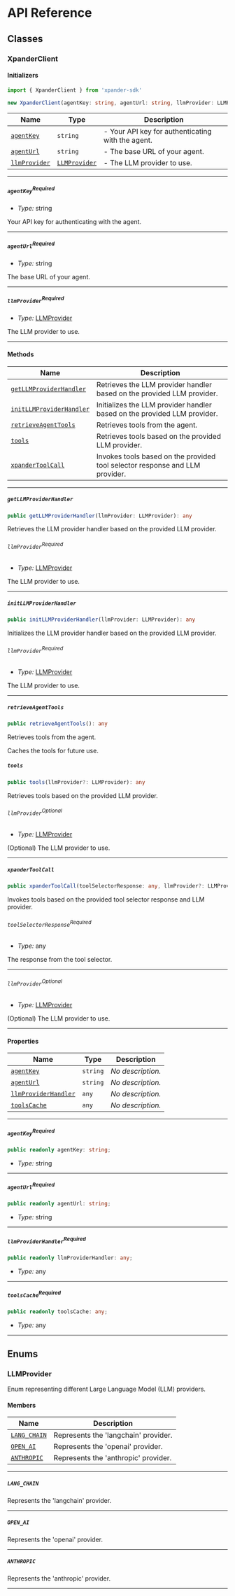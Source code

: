 # API Reference <a name="API Reference" id="api-reference"></a>



## Classes <a name="Classes" id="Classes"></a>

### XpanderClient <a name="XpanderClient" id="xpander-sdk.XpanderClient"></a>

#### Initializers <a name="Initializers" id="xpander-sdk.XpanderClient.Initializer"></a>

```typescript
import { XpanderClient } from 'xpander-sdk'

new XpanderClient(agentKey: string, agentUrl: string, llmProvider: LLMProvider)
```

| **Name** | **Type** | **Description** |
| --- | --- | --- |
| <code><a href="#xpander-sdk.XpanderClient.Initializer.parameter.agentKey">agentKey</a></code> | <code>string</code> | - Your API key for authenticating with the agent. |
| <code><a href="#xpander-sdk.XpanderClient.Initializer.parameter.agentUrl">agentUrl</a></code> | <code>string</code> | - The base URL of your agent. |
| <code><a href="#xpander-sdk.XpanderClient.Initializer.parameter.llmProvider">llmProvider</a></code> | <code><a href="#xpander-sdk.LLMProvider">LLMProvider</a></code> | - The LLM provider to use. |

---

##### `agentKey`<sup>Required</sup> <a name="agentKey" id="xpander-sdk.XpanderClient.Initializer.parameter.agentKey"></a>

- *Type:* string

Your API key for authenticating with the agent.

---

##### `agentUrl`<sup>Required</sup> <a name="agentUrl" id="xpander-sdk.XpanderClient.Initializer.parameter.agentUrl"></a>

- *Type:* string

The base URL of your agent.

---

##### `llmProvider`<sup>Required</sup> <a name="llmProvider" id="xpander-sdk.XpanderClient.Initializer.parameter.llmProvider"></a>

- *Type:* <a href="#xpander-sdk.LLMProvider">LLMProvider</a>

The LLM provider to use.

---

#### Methods <a name="Methods" id="Methods"></a>

| **Name** | **Description** |
| --- | --- |
| <code><a href="#xpander-sdk.XpanderClient.getLLMProviderHandler">getLLMProviderHandler</a></code> | Retrieves the LLM provider handler based on the provided LLM provider. |
| <code><a href="#xpander-sdk.XpanderClient.initLLMProviderHandler">initLLMProviderHandler</a></code> | Initializes the LLM provider handler based on the provided LLM provider. |
| <code><a href="#xpander-sdk.XpanderClient.retrieveAgentTools">retrieveAgentTools</a></code> | Retrieves tools from the agent. |
| <code><a href="#xpander-sdk.XpanderClient.tools">tools</a></code> | Retrieves tools based on the provided LLM provider. |
| <code><a href="#xpander-sdk.XpanderClient.xpanderToolCall">xpanderToolCall</a></code> | Invokes tools based on the provided tool selector response and LLM provider. |

---

##### `getLLMProviderHandler` <a name="getLLMProviderHandler" id="xpander-sdk.XpanderClient.getLLMProviderHandler"></a>

```typescript
public getLLMProviderHandler(llmProvider: LLMProvider): any
```

Retrieves the LLM provider handler based on the provided LLM provider.

###### `llmProvider`<sup>Required</sup> <a name="llmProvider" id="xpander-sdk.XpanderClient.getLLMProviderHandler.parameter.llmProvider"></a>

- *Type:* <a href="#xpander-sdk.LLMProvider">LLMProvider</a>

The LLM provider to use.

---

##### `initLLMProviderHandler` <a name="initLLMProviderHandler" id="xpander-sdk.XpanderClient.initLLMProviderHandler"></a>

```typescript
public initLLMProviderHandler(llmProvider: LLMProvider): any
```

Initializes the LLM provider handler based on the provided LLM provider.

###### `llmProvider`<sup>Required</sup> <a name="llmProvider" id="xpander-sdk.XpanderClient.initLLMProviderHandler.parameter.llmProvider"></a>

- *Type:* <a href="#xpander-sdk.LLMProvider">LLMProvider</a>

The LLM provider to use.

---

##### `retrieveAgentTools` <a name="retrieveAgentTools" id="xpander-sdk.XpanderClient.retrieveAgentTools"></a>

```typescript
public retrieveAgentTools(): any
```

Retrieves tools from the agent.

Caches the tools for future use.

##### `tools` <a name="tools" id="xpander-sdk.XpanderClient.tools"></a>

```typescript
public tools(llmProvider?: LLMProvider): any
```

Retrieves tools based on the provided LLM provider.

###### `llmProvider`<sup>Optional</sup> <a name="llmProvider" id="xpander-sdk.XpanderClient.tools.parameter.llmProvider"></a>

- *Type:* <a href="#xpander-sdk.LLMProvider">LLMProvider</a>

(Optional) The LLM provider to use.

---

##### `xpanderToolCall` <a name="xpanderToolCall" id="xpander-sdk.XpanderClient.xpanderToolCall"></a>

```typescript
public xpanderToolCall(toolSelectorResponse: any, llmProvider?: LLMProvider): any
```

Invokes tools based on the provided tool selector response and LLM provider.

###### `toolSelectorResponse`<sup>Required</sup> <a name="toolSelectorResponse" id="xpander-sdk.XpanderClient.xpanderToolCall.parameter.toolSelectorResponse"></a>

- *Type:* any

The response from the tool selector.

---

###### `llmProvider`<sup>Optional</sup> <a name="llmProvider" id="xpander-sdk.XpanderClient.xpanderToolCall.parameter.llmProvider"></a>

- *Type:* <a href="#xpander-sdk.LLMProvider">LLMProvider</a>

(Optional) The LLM provider to use.

---


#### Properties <a name="Properties" id="Properties"></a>

| **Name** | **Type** | **Description** |
| --- | --- | --- |
| <code><a href="#xpander-sdk.XpanderClient.property.agentKey">agentKey</a></code> | <code>string</code> | *No description.* |
| <code><a href="#xpander-sdk.XpanderClient.property.agentUrl">agentUrl</a></code> | <code>string</code> | *No description.* |
| <code><a href="#xpander-sdk.XpanderClient.property.llmProviderHandler">llmProviderHandler</a></code> | <code>any</code> | *No description.* |
| <code><a href="#xpander-sdk.XpanderClient.property.toolsCache">toolsCache</a></code> | <code>any</code> | *No description.* |

---

##### `agentKey`<sup>Required</sup> <a name="agentKey" id="xpander-sdk.XpanderClient.property.agentKey"></a>

```typescript
public readonly agentKey: string;
```

- *Type:* string

---

##### `agentUrl`<sup>Required</sup> <a name="agentUrl" id="xpander-sdk.XpanderClient.property.agentUrl"></a>

```typescript
public readonly agentUrl: string;
```

- *Type:* string

---

##### `llmProviderHandler`<sup>Required</sup> <a name="llmProviderHandler" id="xpander-sdk.XpanderClient.property.llmProviderHandler"></a>

```typescript
public readonly llmProviderHandler: any;
```

- *Type:* any

---

##### `toolsCache`<sup>Required</sup> <a name="toolsCache" id="xpander-sdk.XpanderClient.property.toolsCache"></a>

```typescript
public readonly toolsCache: any;
```

- *Type:* any

---



## Enums <a name="Enums" id="Enums"></a>

### LLMProvider <a name="LLMProvider" id="xpander-sdk.LLMProvider"></a>

Enum representing different Large Language Model (LLM) providers.

#### Members <a name="Members" id="Members"></a>

| **Name** | **Description** |
| --- | --- |
| <code><a href="#xpander-sdk.LLMProvider.LANG_CHAIN">LANG_CHAIN</a></code> | Represents the 'langchain' provider. |
| <code><a href="#xpander-sdk.LLMProvider.OPEN_AI">OPEN_AI</a></code> | Represents the 'openai' provider. |
| <code><a href="#xpander-sdk.LLMProvider.ANTHROPIC">ANTHROPIC</a></code> | Represents the 'anthropic' provider. |

---

##### `LANG_CHAIN` <a name="LANG_CHAIN" id="xpander-sdk.LLMProvider.LANG_CHAIN"></a>

Represents the 'langchain' provider.

---


##### `OPEN_AI` <a name="OPEN_AI" id="xpander-sdk.LLMProvider.OPEN_AI"></a>

Represents the 'openai' provider.

---


##### `ANTHROPIC` <a name="ANTHROPIC" id="xpander-sdk.LLMProvider.ANTHROPIC"></a>

Represents the 'anthropic' provider.

---

